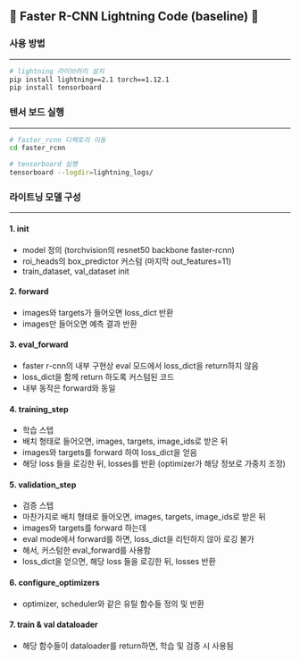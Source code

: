 ## 🐣 Faster R-CNN Lightning Code (baseline) 🐣

### 사용 방법
---

```bash
# lightning 라이브러리 설치
pip install lightning==2.1 torch==1.12.1
pip install tensorboard
```

### 텐서 보드 실행
---

```bash
# faster_rcnn 디렉토리 이동
cd faster_rcnn

# tensorboard 실행
tensorboard --logdir=lightning_logs/
```

### 라이트닝 모델 구성
---

#### 1. init

- model 정의 (torchvision의 resnet50 backbone faster-rcnn)
- roi_heads의 box_predictor 커스텀 (마지막 out_features=11)
- train_dataset, val_dataset init

#### 2. forward

- images와 targets가 들어오면 loss_dict 반환
- images만 들어오면 예측 결과 반환

#### 3. eval_forward

- faster r-cnn의 내부 구현상 eval 모드에서 loss_dict을 return하지 않음
- loss_dict을 함께 return 하도록 커스텀된 코드
- 내부 동작은 forward와 동일

#### 4. training_step

- 학습 스텝
- 배치 형태로 들어오면, images, targets, image_ids로 받은 뒤
- images와 targets를 forward 하여 loss_dict을 얻음
- 해당 loss 들을 로깅한 뒤, losses를 반환 (optimizer가 해당 정보로 가중치 조정)

#### 5. validation_step

- 검증 스텝
- 마찬가지로 배치 형태로 들어오면, images, targets, image_ids로 받은 뒤
- images와 targets를 forward 하는데
- eval mode에서 forward를 하면, loss_dict을 리턴하지 않아 로깅 불가
- 해서, 커스텀한 eval_forward를 사용함
- loss_dict을 얻으면, 해당 loss 들을 로깅한 뒤, losses 반환

#### 6. configure_optimizers

- optimizer, scheduler와 같은 유틸 함수들 정의 및 반환


#### 7. train & val dataloader

- 해당 함수들이 dataloader를 return하면, 학습 및 검증 시 사용됨

